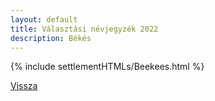 ```yaml
---
layout: default
title: Választási névjegyzék 2022
description: Békés
---
```


{% include settlementHTMLs/Beekees.html %}

[Vissza](./)